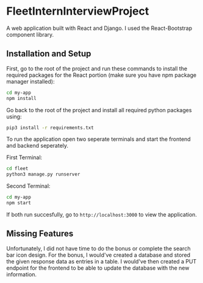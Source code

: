 # FleetInternInterviewProject

A web application built with React and Django. I used the React-Bootstrap component library.

## Installation and Setup

First, go to the root of the project and run these commands to install the required packages for the React portion (make sure you have npm package manager installed):

```bash
cd my-app
npm install
```

Go back to the root of the project and install all required python packages using:

```bash
pip3 install -r requirements.txt
```

To run the application open two seperate terminals and start the frontend and backend seperately.

First Terminal:

```bash
cd fleet
python3 manage.py runserver
```

Second Terminal:

```bash
cd my-app
npm start
```

If both run succesfully, go to ```http://localhost:3000``` to view the application.

## Missing Features

Unfortunately, I did not have time to do the bonus or complete the search bar icon design. For the bonus, I would've created a database and stored the given response data as entries in a table. I would've then created a PUT endpoint for the frontend to be able to update the database with the new information.

